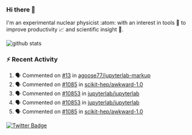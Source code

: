 ### Hi there 👋 

I'm an experimental nuclear physicist :atom: with an interest in tools :wrench: to improve productivity :chart_with_upwards_trend: and scientific insight :telescope:.

![github stats](https://github-readme-stats.vercel.app/api?username=agoose77&show_icons=true&hide_rank=true&hide_title=true&bg_color=30,e76445,904e95&text_color=efe3ec&icon_color=efe3ec)
<!--
**agoose77/agoose77** is a ✨ _special_ ✨ repository because its `README.md` (this file) appears on your GitHub profile.

Here are some ideas to get you started:

- 🔭 I’m currently working on ...
- 🌱 I’m currently learning ...
- 👯 I’m looking to collaborate on ...
- 🤔 I’m looking for help with ...
- 💬 Ask me about ...
- 📫 How to reach me: ...
- 😄 Pronouns: ...
- ⚡ Fun fact: ...
-->

### :zap: Recent Activity
<!--START_SECTION:activity-->
1. 🗣 Commented on [#13](https://github.com/agoose77/jupyterlab-markup/issues/13) in [agoose77/jupyterlab-markup](https://github.com/agoose77/jupyterlab-markup)
2. 🗣 Commented on [#1085](https://github.com/scikit-hep/awkward-1.0/issues/1085) in [scikit-hep/awkward-1.0](https://github.com/scikit-hep/awkward-1.0)
3. 🗣 Commented on [#10853](https://github.com/jupyterlab/jupyterlab/issues/10853) in [jupyterlab/jupyterlab](https://github.com/jupyterlab/jupyterlab)
4. 🗣 Commented on [#10853](https://github.com/jupyterlab/jupyterlab/issues/10853) in [jupyterlab/jupyterlab](https://github.com/jupyterlab/jupyterlab)
5. 🗣 Commented on [#1085](https://github.com/scikit-hep/awkward-1.0/issues/1085) in [scikit-hep/awkward-1.0](https://github.com/scikit-hep/awkward-1.0)
<!--END_SECTION:activity-->


[![Twitter Badge](https://img.shields.io/twitter/follow/agoose77?style=flat-square&logo=Twitter&logoColor=white&color=cornflowerblue)](https://twitter.com/agoose77)
